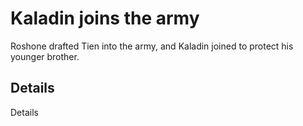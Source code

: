 # Kaladin joins the army
Roshone drafted Tien into the army, and Kaladin joined to protect his younger brother.

## Details
Details
